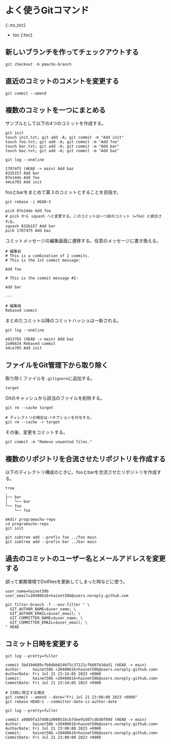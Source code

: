 # よく使うGitコマンド
{:.no_toc}

* toc
{:toc}

## 新しいブランチを作ってチェックアウトする
```shell
git checkout -b pmacho-branch
```

## 直近のコミットのコメントを変更する
```shell
git commit --amend
```

## 複数のコミットを一つにまとめる
サンプルとして以下の4つのコミットを作成する。

```shell
git init
touch init.txt; git add -A; git commit -m "Add init"
touch foo.txt; git add -A; git commit -m "Add foo"
touch bar.txt; git add -A; git commit -m "Add bar"
touch baz.txt; git add -A; git commit -m "Add baz"

git log --oneline

17074f5 (HEAD -> main) Add baz
832b157 Add bar
07e14de Add foo
44ce705 Add init
```

fooとbarをまとめて第３のコミットとすることを目指す。

```shell
git rebase -i HEAD~3

pick 07e14de Add foo
# pick から squash へと変更する。このコミットは一つ前のコミット（=foo）と統合される。
squash 832b157 Add bar
pick 17074f5 Add baz
```

コミットメッセージの編集画面に遷移する。任意のメッセージに書き換える。

```
# 編集前
# This is a combination of 2 commits.
# This is the 1st commit message:

Add foo

# This is the commit message #2:

Add bar

---

# 編集後
Rebased commit
```

まとめたコミット以降のコミットハッシュは一新される。

```shell
git log --oneline

e013765 (HEAD -> main) Add baz
2a96634 Rebased commit
44ce705 Add init
```

## ファイルをGit管理下から取り除く
取り除くファイルを`.gitignore`に追加する。
```
target
```

Gitのキャッシュから該当のファイルを削除する。
```shell
git rm --cache target

# ディレクトリの場合は-rオプションを付与する。
git rm --cache -r target
```

その後、変更をコミットする。
```shell
git commit -m "Remove unwanted files."
```

## 複数のリポジトリを合流させたリポジトリを作成する
以下のディレクトリ構成のときに、fooとbarを合流させたリポジトリを作成する。

```shell
tree
.
├── bar
│   └── bar
└── foo
    └── foo
```

```shell
mkdir programacho-repo
cd programacho-repo
git init

git subtree add --prefix foo ../foo main
git subtree add --prefix bar ../bar main
```

## 過去のコミットのユーザー名とメールアドレスを変更する
誤って業務環境でDotfilesを更新してしまった時などに使う。

```shell
user_name=hainet50b
user_email=20400616+hainet50b@users.noreply.github.com

git filter-branch -f --env-filter " \
  GIT_AUTHOR_NAME=$user_name; \
  GIT_AUTHOR_EMAIL=$user_email; \
  GIT_COMMITTER_NAME=$user_name; \
  GIT_COMMITTER_EMAIL=$user_email; \
" HEAD
```

## コミット日時を変更する
```shell
git log --pretty=fuller

commit 3b4394689cfb0dbb8246f5c37121cfb807b3da51 (HEAD -> main)
Author:     hainet50b <20400616+hainet50b@users.noreply.github.com>
AuthorDate: Fri Jul 21 23:24:05 2023 +0900
Commit:     hainet50b <20400616+hainet50b@users.noreply.github.com>
CommitDate: Fri Jul 21 23:24:05 2023 +0900

# 23時に修正する場合
git commit --amend --date="Fri Jul 21 23:00:00 2023 +0900"
git rebase HEAD~1 --committer-date-is-author-date

git log --pretty=fuller

commit a9889fa37dd61d00051bcb7dee91d87cdbd8f89d (HEAD -> main)
Author:     hainet50b <20400616+hainet50b@users.noreply.github.com>
AuthorDate: Fri Jul 21 23:00:00 2023 +0900
Commit:     hainet50b <20400616+hainet50b@users.noreply.github.com>
CommitDate: Fri Jul 21 23:00:00 2023 +0900
```